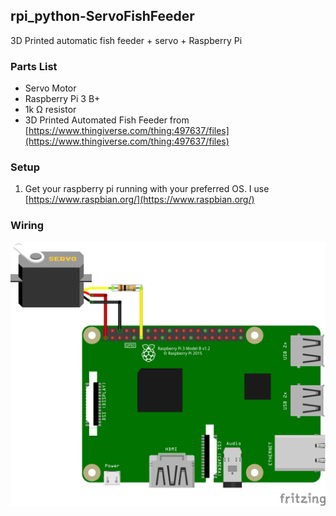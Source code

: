 ## rpi_python-ServoFishFeeder
3D Printed automatic fish feeder  + servo + Raspberry Pi

### Parts List

 - Servo Motor
 - Raspberry Pi 3 B+
 - 1k &ohm; resistor
 - 3D Printed Automated Fish Feeder from [https://www.thingiverse.com/thing:497637/files](https://www.thingiverse.com/thing:497637/files)
 
 

### Setup
1. Get your raspberry pi running with your preferred OS.  I use [https://www.raspbian.org/](https://www.raspbian.org/)


### Wiring
![raspberry pi wiring](/images/rpi_fish_feeder_bb.png)

<!--stackedit_data:
eyJoaXN0b3J5IjpbLTUyNzYzODE5NCwtMTE1NTY5NDkxOCwtOD
I0Nzk5OTQwLDMzMjQ1NTkxLDE0NDM3OTU4NTIsLTE1MzYxOTM5
NTUsMTI0MDUzMzIyNF19
-->